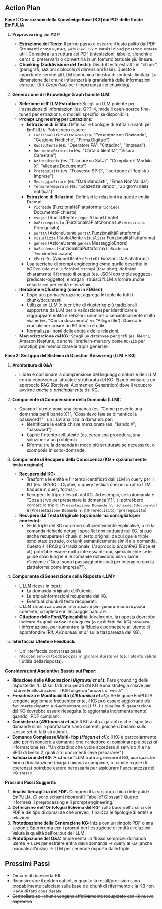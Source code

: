 ## Action Plan

**Fase 1: Costruzione della Knowledge Base (KG) dai PDF delle Guide EmPULIA**

1.  **Preprocessing dei PDF:**
    *   **Estrazione del Testo:** Il primo passo è estrarre il testo pulito dai PDF. Strumenti come `PyPDF2`, `pdfminer.six` o servizi cloud possono essere utili. Considera la struttura dei PDF (intestazioni, tabelle, elenchi) e cerca di preservarla o convertirla in un formato testuale più lineare.
    *   **Chunking (Suddivisione del Testo):** Dividi il testo estratto in "chunk" (paragrafi, sezioni o blocchi di dimensioni fisse). Questo è importante perché gli LLM hanno una finestra di contesto limitata. La dimensione dei chunk influenzerà la granularità delle informazioni estratte. (Rif. *GraphRAG* per l'importanza del chunking).

2.  **Generazione del Knowledge Graph tramite LLM:**
    *   **Selezione dell'LLM Estrattore:** Scegli un LLM potente per l'estrazione di informazioni (es. GPT-4, modelli open-source fine-tuned per estrazione, o modelli specifici se disponibili).
    *   **Prompt Engineering per Estrazione:**
        *   **Estrazione di Entità:** Definisci le tipologie di entità rilevanti per EmPULIA. Potrebbero essere:
            *   `FunzionalitàPiattaforma` (es. "Presentazione Domanda", "Gestione Notifiche", "Firma Digitale")
            *   `RuoloUtente` (es. "Operatore PA", "Cittadino", "Impresa")
            *   `DocumentoRichiesto` (es. "Carta d'Identità", "Visura Camerale")
            *   `AzioneUtente` (es. "Cliccare su Salva", "Compilare il Modulo X", "Allegare Documento")
            *   `Prerequisito` (es. "Possesso SPID", "Iscrizione al Registro Imprese")
            *   `MessaggioErrore` (es. "Dati Mancanti", "Firma Non Valida")
            *   `TermineTemporale` (es. "Scadenza Bando", "30 giorni dalla notifica")
        *   **Estrazione di Relazioni:** Definisci le relazioni tra queste entità. Esempi:
            *   `richiede` (FunzionalitàPiattaforma `richiede` DocumentoRichiesto)
            *   `esegue` (RuoloUtente `esegue` AzioneUtente)
            *   `haPrerequisito` (FunzionalitàPiattaforma `haPrerequisito` Prerequisito)
            *   `portaA` (AzioneUtente `portaA` FunzionalitàPiattaforma)
            *   `visualizza` (RuoloUtente `visualizza` FunzionalitàPiattaforma)
            *   `genera` (AzioneUtente `genera` MessaggioErrore)
            *   `haScadenza` (FunzionalitàPiattaforma `haScadenza` TermineTemporale)
            *   `èParteDi` (AzioneUtente `èParteDi` FunzionalitàPiattaforma)
        *   Usa tecniche di prompt engineering come quelle descritte in *KGGen* (Mo et al.): fornisci esempi (few-shot), definisci chiaramente il formato di output (es. JSON con triple soggetto-predicato-oggetto), e magari istruisci l'LLM a fornire anche descrizioni per entità e relazioni.
    *   **Iterazione e Clustering (come in *KGGen*):**
        *   Dopo una prima estrazione, aggrega le triple da tutti i chunk/documenti.
        *   Utilizza un LLM (o tecniche di clustering più tradizionali supportate da LLM per la validazione) per identificare e raggruppare entità e relazioni sinonime o semanticamente molto vicine (es. "Carica documento" vs "Allega file"). Questo è cruciale per creare un KG denso e utile.
        *   Normalizza i nomi delle entità e delle relazioni.
    *   **Memorizzazione del KG:** Scegli un database per grafi (es. Neo4j, Amazon Neptune, o anche librerie in-memory come `RDFLib` per prototipi) per memorizzare le triple generate.

**Fase 2: Sviluppo del Sistema di Question Answering (LLM + KG)**

1.  **Architettura di Q&A:**
    *   L'idea è combinare la comprensione del linguaggio naturale dell'LLM con la conoscenza fattuale e strutturata del KG. Si può pensare a un approccio RAG (Retrieval Augmented Generation) dove il recupero avviene *anche o principalmente* dal KG.

2.  **Componente di Comprensione della Domanda (LLM):**
    *   Quando l'utente pone una domanda (es. "Come presento una domanda per il bando X?", "Cosa devo fare se dimentico la password?"), un LLM analizza la domanda per:
        *   Identificare le entità chiave menzionate (es. "bando X", "password").
        *   Capire l'intento dell'utente (es. cerca una procedura, una soluzione a un problema).
        *   Riformulare la domanda in modo più strutturato se necessario, o scomporla in sotto-domande.

3.  **Componente di Recupero della Conoscenza (KG + opzionalmente testo originale):**
    *   **Recupero dal KG:**
        *   Trasforma le entità e l'intento identificati dall'LLM in query per il KG (es. SPARQL, Cypher, o query testuali che poi un altro LLM traduce in query formali).
        *   Recupera le triple rilevanti dal KG. Ad esempio, se la domanda è "Cosa serve per presentare la domanda Y?", si potrebbero cercare le triple: (`Presentazione Domanda Y`, `richiede`, `?documento`) e (`Presentazione Domanda Y`, `haPrerequisito`, `?prerequisito`).
    *   **Recupero dal Testo Originale (opzionale ma consigliato per contesto):**
        *   Se le triple del KG non sono sufficientemente esplicative, o se la domanda richiede dettagli specifici non catturati nel KG, si può anche recuperare i chunk di testo originali da cui quelle triple sono state estratte, o chunk semanticamente simili alla domanda. Questo è il RAG più tradizionale. L'approccio *GraphRAG* (Edge et al.) potrebbe essere molto interessante qui, specialmente se le guide sono lunghe e le domande richiedono una visione d'insieme ("Quali sono i passaggi principali per interagire con la piattaforma come impresa?").

4.  **Componente di Generazione della Risposta (LLM):**
    *   L'LLM riceve in input:
        *   La domanda originale dell'utente.
        *   Le triple/informazioni recuperate dal KG.
        *   Eventuali chunk di testo recuperati.
    *   L'LLM sintetizza queste informazioni per generare una risposta coerente, completa e in linguaggio naturale.
    *   **Citazione delle Fonti/Spiegabilità:** Idealmente, la risposta dovrebbe indicare da quali sezioni della guida (o quali fatti del KG) proviene l'informazione, per aumentare la fiducia e permettere all'utente di approfondire (Rif. *AlKhamissi et al.* sulla trasparenza dei KG).

5.  **Interfaccia Utente e Feedback:**
    *   Un'interfaccia conversazionale.
    *   Meccanismo di feedback per migliorare il sistema (es. l'utente valuta l'utilità della risposta).

**Considerazioni Aggiuntive Basate sui Paper:**

*   **Riduzione delle Allucinazioni (*Agrawal et al.*):** Fare grounding delle risposte dell'LLM sui fatti recuperati dal KG è una strategia chiave per ridurre le allucinazioni. Il KG funge da "ancora di verità".
*   **Freschezza e Modificabilità (*AlKhamissi et al.*):** Se le guide EmPULIA vengono aggiornate frequentemente, il KG può essere aggiornato più facilmente rispetto a ri-addestrare un LLM. La pipeline di generazione del KG dovrebbe essere rieseguita (o aggiornata incrementalmente) quando i PDF cambiano.
*   **Consistenza (*AlKhamissi et al.*):** Il KG aiuta a garantire che risposte a domande simili o parafrasate siano coerenti, poiché si basano sullo stesso set di fatti strutturati.
*   **Domande Complesse/Multi-Hop (*Hogan et al.*):** Il KG è particolarmente utile per rispondere a domande che richiedono di combinare più pezzi di informazione (es. "Un cittadino che vuole accedere al servizio X e ha SPID di livello 2, quali altri documenti deve preparare?").
*   **Validazione del KG:** Anche se l'LLM aiuta a generare il KG, una qualche forma di validazione (magari umana a campione, o tramite regole di coerenza) potrebbe essere necessaria per assicurare l'accuratezza del KG stesso.

**Prossimi Passi Suggeriti:**

1.  **Analisi Dettagliata dei PDF:** Comprendi la struttura tipica delle guide EmPULIA. Ci sono schemi ricorrenti? Tabelle? Glossari? Questo informerà il preprocessing e il prompt engineering.
2.  **Definizione dell'Ontologia/Schema del KG:** Sulla base dell'analisi dei PDF e del tipo di domande che prevedi, finalizza le tipologie di entità e relazioni.
3.  **Prototipazione della Generazione KG:** Inizia con un singolo PDF o una sezione. Sperimenta con i prompt per l'estrazione di entità e relazioni. Valuta la qualità dell'output dell'LLM.
4.  **Prototipazione del Q&A:** Implementa un flusso semplice: domanda utente -> LLM per estrarre entità dalla domanda -> query al KG (anche manuale all'inizio) -> LLM per generare risposta dalle triple.

**Prossimi Passi**
-
- Tentare di ricreare la KB
- Riconsiderare il golden datset, in quanto la recall/precision sono propabilmente caloclate sulla base dei chunk di riferimento e la KB non viene di fatti considerata
- ~~Controllare se i chunk vengano effetivamente recuperato con ilk nuovo approccio~~